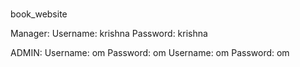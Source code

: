 #
book_website

Manager:
Username: krishna
Password: krishna

ADMIN:
Username: om
Password: om
Username: om
Password: om
